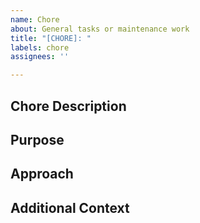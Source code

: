 ```yaml
---
name: Chore
about: General tasks or maintenance work
title: "[CHORE]: "
labels: chore
assignees: ''

---
```


## Chore Description
<!-- Description of the chore or task to be done. -->

## Purpose
<!-- Why this chore is necessary or beneficial to the project. -->

## Approach
<!-- Recommended approach or steps to complete this chore. -->

## Additional Context
<!-- Any additional information or context for the chore. -->
